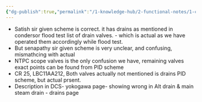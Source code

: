 ```yaml
---
{"dg-publish":true,"permalink":"/1-knowledge-hub/2-functional-notes/1-career-notes/3-tstps-kaniha-technical-notes/b-schemes-and-drawings-made-by-me/drains-scheme-notes/","noteIcon":""}
---
```


- Satish sir given scheme is correct. it has drains as mentioned in condersor flood test list of drain valves. - which is actual as we have operated them accordingly while flood test.
- But senapathy sir given scheme is very unclear, and confusing, mismathcing with actual
- NTPC scope valves is the only confusion we have, remaining valves exact points can be found from PID scheme
- CR 25, LBC11AA212, Both valves actually not mentioned is drains PID scheme, but actual prsent.
- Description in DCS- yokogawa page- showing wrong in Alt drain & main steam drain - drains page